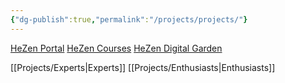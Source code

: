 ```yaml
---
{"dg-publish":true,"permalink":"/projects/projects/"}
---
```





[HeZen Portal](https://hezen.us/)
[HeZen Courses](https://healthclub.hezen.us/)
[HeZen Digital Garden](https://map.hezen.us/)

[[Projects/Experts\|Experts]]
[[Projects/Enthusiasts\|Enthusiasts]]